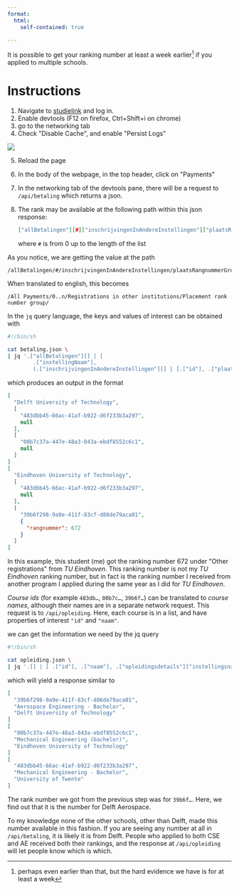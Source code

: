 ```yaml
---
format:
  html:
    self-contained: true

---
```


It is possible to get your ranking number at least a week earlier[^studielink-leak-1] if you applied to multiple schools.

[^studielink-leak-1]: perhaps even earlier than that, but the hard evidence we have is for at least a week

# Instructions

1.  Navigate to [studielink](https://www.studielink.nl/) and log in.
2.  Enable devtools (F12 on firefox, Ctrl+Shift+i on chrome)
3.  go to the networking tab
4.  Check "Disable Cache", and enable "Persist Logs"

![](images/clipboard-799079229.png)

5.  Reload the page

6.  In the body of the webpage, in the top header, click on "Payments"

7.  In the networking tab of the devtools pane, there will be a request to `/api/betaling` which returns a json.

8.  The rank may be available at the following path within this json response:

    ``` json
    ["allBetalingen"][#]["inschrijvingenInAndereInstellingen"]["plaatsRangnummerGroep"]
    ```

    where `#` is from 0 up to the length of the list

As you notice, we are getting the value at the path

```         
/allBetalingen/#/inschrijvingenInAndereInstellingen/plaatsRangnummerGroep
```

When translated to english, this becomes

```         
/All Payments/0..n/Registrations in other institutions/Placement rank number group/
```

In the `jq` query language, the keys and values of interest can be obtained with

``` bash
#!/bin/sh

cat betaling.json \
| jq '.["allBetalingen"][] | [ 
        .["instellingNaam"],
        (.["inschrijvingenInAndereInstellingen"][] | [.["id"], .["plaatsRangnummerGroep"]])  ]'
```

which produces an output in the format

``` json
[
  "Delft University of Technology",
  [
    "483dbb45-66ac-41af-b922-d6f233b3a297",
    null
  ],
  [
    "00b7c37a-447e-48a3-843a-ebdf8552c6c1",
    null
  ]
]
[
  "Eindhoven University of Technology",
  [
    "483dbb45-66ac-41af-b922-d6f233b3a297",
    null
  ],
  [
    "39b6f298-9a9e-411f-83cf-d86de79aca01",
    {
      "rangnummer": 672
    }
  ]
]
```

In this example, this student (me) got the ranking number 672 under "Other registrations" from *TU Eindhoven*. This ranking number is not my *TU Eindhoven* ranking number, but in fact is the ranking number I received from another program I applied during the same year as I did for *TU Eindhoven*.

*Course ids* (for example `483db…`, `00b7c…`, `39b6f…`) can be translated to *course names*, although their names are in a separate network request. This request is to `/api/opleiding`. Here, each course is in a list, and have properties of interest `"id"` and `"naam"`.

we can get the information we need by the jq query

``` bash
#!/bin/sh

cat opleiding.json \
| jq '.[] | [ .["id"], .["naam"], .["opleidingsdetails"]["instellingsnaam"] ]'
```

which will yield a response similar to

``` json
[
  "39b6f298-9a9e-411f-83cf-d86de79aca01",
  "Aerospace Engineering - Bachelor",
  "Delft University of Technology"
]
[
  "00b7c37a-447e-48a3-843a-ebdf8552c6c1",
  "Mechanical Engineering (bachelor)",
  "Eindhoven University of Technology"
]
[
  "483dbb45-66ac-41af-b922-d6f233b3a297",
  "Mechanical Engineering - Bachelor",
  "University of Twente"
]
```

The rank number we got from the previous step was for `39b6f…`. Here, we find out that it is the number for Delft Aerospace.

To my knowledge none of the other schools, other than Delft, made this number available in this fashion. If you are seeing any number at all in `/api/betaling`, it is likely it is from Delft. People who applied to both CSE and AE received both their rankings, and the response at `/api/opleiding` will let people know which is which.
